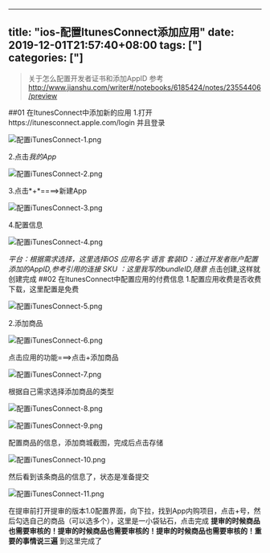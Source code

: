 ﻿
---
title: "ios-配置ItunesConnect添加应用"
date: 2019-12-01T21:57:40+08:00
tags: ["]
categories: ["]
---

<!--more-->


> 关于怎么配置开发者证书和添加AppID 参考 http://www.jianshu.com/writer#/notebooks/6185424/notes/23554406/preview

##01 在ItunesConnect中添加新的应用
1.打开https://itunesconnect.apple.com/login 并且登录


![配置iTunesConnect-1.png](http://upload-images.jianshu.io/upload_images/1095643-6f9f6fdd2e8dc9bd.png?imageMogr2/auto-orient/strip%7CimageView2/2/w/1240)  

2.点击*我的App*


![配置iTunesConnect-2.png](http://upload-images.jianshu.io/upload_images/1095643-2916a41c96d1afd1.png?imageMogr2/auto-orient/strip%7CimageView2/2/w/1240)  

3.点击*+*====>新建App


![配置iTunesConnect-3.png](http://upload-images.jianshu.io/upload_images/1095643-ac2dd1f84a5b17c2.png?imageMogr2/auto-orient/strip%7CimageView2/2/w/1240)  

4.配置信息


![配置iTunesConnect-4.png](http://upload-images.jianshu.io/upload_images/1095643-f094b3b461c9ef2b.png?imageMogr2/auto-orient/strip%7CimageView2/2/w/1240)  

*平台：根据需求选择，这里选择iOS*
*应用名字*
*语言*
*套装ID：通过开发者账户配置添加的AppID,参考引用的连接*
*SKU ：这里我写的bundleID,随意*
点击创建,这样就创建完成
##02 在ItunesConnect中配置应用的付费信息
1.配置应用收费是否收费下载，这里配置是免费


![配置iTunesConnect-5.png](http://upload-images.jianshu.io/upload_images/1095643-f19e44dc35e9ea50.png?imageMogr2/auto-orient/strip%7CimageView2/2/w/1240)  

2.添加商品



![配置iTunesConnect-6.png](http://upload-images.jianshu.io/upload_images/1095643-14b72270eaca62ca.png?imageMogr2/auto-orient/strip%7CimageView2/2/w/1240)  

点击应用的功能===>点击+添加商品



![配置iTunesConnect-7.png](http://upload-images.jianshu.io/upload_images/1095643-88b0c85368fda9d2.png?imageMogr2/auto-orient/strip%7CimageView2/2/w/1240)  

根据自己需求选择添加商品的类型 


![配置iTunesConnect-8.png](http://upload-images.jianshu.io/upload_images/1095643-9bc7ac5ad226dbad.png?imageMogr2/auto-orient/strip%7CimageView2/2/w/1240)  



![配置iTunesConnect-9.png](http://upload-images.jianshu.io/upload_images/1095643-8059a4d843450ffd.png?imageMogr2/auto-orient/strip%7CimageView2/2/w/1240)  

配置商品的信息，添加商城截图，完成后点击存储


![配置iTunesConnect-10.png](http://upload-images.jianshu.io/upload_images/1095643-8a6d2009fb14ae19.png?imageMogr2/auto-orient/strip%7CimageView2/2/w/1240)  

然后看到该条商品的信息了，状态是准备提交



![配置iTunesConnect-11.png](http://upload-images.jianshu.io/upload_images/1095643-17931def5529fd78.png?imageMogr2/auto-orient/strip%7CimageView2/2/w/1240)  

在提审前打开提审的版本1.0配置界面，向下拉，找到App内购项目，点击+号，然后勾选自己的商品（可以选多个），这里是一小袋钻石，点击完成
**提审的时候商品也需要审核的！提审的时候商品也需要审核的！提审的时候商品也需要审核的！重要的事情说三遍**
到这里完成了











